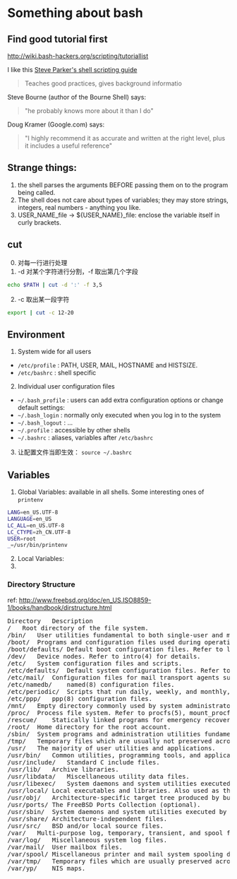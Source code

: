 # Something about bash 

## Find good tutorial first 
http://wiki.bash-hackers.org/scripting/tutoriallist

I like this [Steve Parker's shell scripting guide](http://steve-parker.org/sh/intro.shtml)
>  Teaches good practices, gives background informatio

Steve Bourne (author of the Bourne Shell) says:

> "he probably knows more about it than I do"


Doug Kramer (Google.com) says:

> "I highly recommend it as accurate and written at the right level, plus it includes a useful reference"


## Strange things:
1. the shell parses the arguments BEFORE passing them on to the program being called.
2. The shell does not care about types of variables; they may store strings, integers, real numbers - anything you like. 
3. USER_NAME_file -> ${USER_NAME}_file: enclose the variable itself in curly brackets.

## cut 
0. 对每一行进行处理
1. -d 对某个字符进行分割，-f 取出第几个字段
```bash
echo $PATH | cut -d ':' -f 3,5
```
2. -c 取出某一段字符
```bash
export | cut -c 12-20
```


## Environment
1. System wide for all users
  - `/etc/profile` : PATH, USER, MAIL, HOSTNAME and HISTSIZE.
  - `/etc/bashrc` : shell specific
2. Individual user configuration files
  - `~/.bash_profile` : users can add extra configuration options or change default settings:
  - `~/.bash_login` : normally only executed when you log in to the system
  - `~/.bash_logout` : ...
  - `~/.profile` : accessible by other shells
  - `~/.bashrc` : aliases, variables after `/etc/bashrc`
3. 让配置文件当即生效： `source ~/.bashrc`


## Variables
1. Global Variables: available in all shells. Some interesting ones of `printenv`
```bash
LANG=en_US.UTF-8
LANGUAGE=en_US
LC_ALL=en_US.UTF-8
LC_CTYPE=zh_CN.UTF-8
USER=root
_=/usr/bin/printenv
```
2. Local Variables: 
3. 



### Directory Structure
ref: http://www.freebsd.org/doc/en_US.ISO8859-1/books/handbook/dirstructure.html
<pre>
Directory	Description
/	Root directory of the file system.
/bin/	User utilities fundamental to both single-user and multi-user environments.
/boot/	Programs and configuration files used during operating system bootstrap.
/boot/defaults/	Default boot configuration files. Refer to loader.conf(5) for details.
/dev/	Device nodes. Refer to intro(4) for details.
/etc/	System configuration files and scripts.
/etc/defaults/	Default system configuration files. Refer to rc(8) for details.
/etc/mail/	Configuration files for mail transport agents such as sendmail(8).
/etc/namedb/	named(8) configuration files.
/etc/periodic/	Scripts that run daily, weekly, and monthly, via cron(8). Refer to periodic(8) for details.
/etc/ppp/	ppp(8) configuration files.
/mnt/	Empty directory commonly used by system administrators as a temporary mount point.
/proc/	Process file system. Refer to procfs(5), mount_procfs(8) for details.
/rescue/	Statically linked programs for emergency recovery as described in rescue(8).
/root/	Home directory for the root account.
/sbin/	System programs and administration utilities fundamental to both single-user and multi-user environments.
/tmp/	Temporary files which are usually not preserved across a system reboot. A memory-based file system is often mounted at /tmp. This can be automated using the tmpmfs-related variables of rc.conf(5) or with an entry in /etc/fstab; refer to mdmfs(8) for details.
/usr/	The majority of user utilities and applications.
/usr/bin/	Common utilities, programming tools, and applications.
/usr/include/	Standard C include files.
/usr/lib/	Archive libraries.
/usr/libdata/	Miscellaneous utility data files.
/usr/libexec/	System daemons and system utilities executed by other programs.
/usr/local/	Local executables and libraries. Also used as the default destination for the FreeBSD ports framework. Within /usr/local, the general layout sketched out by hier(7) for /usr should be used. Exceptions are the man directory, which is directly under /usr/local rather than under /usr/local/share, and the ports documentation is in share/doc/port.
/usr/obj/	Architecture-specific target tree produced by building the /usr/src tree.
/usr/ports/	The FreeBSD Ports Collection (optional).
/usr/sbin/	System daemons and system utilities executed by users.
/usr/share/	Architecture-independent files.
/usr/src/	BSD and/or local source files.
/var/	Multi-purpose log, temporary, transient, and spool files. A memory-based file system is sometimes mounted at /var. This can be automated using the varmfs-related variables in rc.conf(5) or with an entry in /etc/fstab; refer to mdmfs(8) for details.
/var/log/	Miscellaneous system log files.
/var/mail/	User mailbox files.
/var/spool/	Miscellaneous printer and mail system spooling directories.
/var/tmp/	Temporary files which are usually preserved across a system reboot, unless /var is a memory-based file system.
/var/yp/	NIS maps.
</pre>
